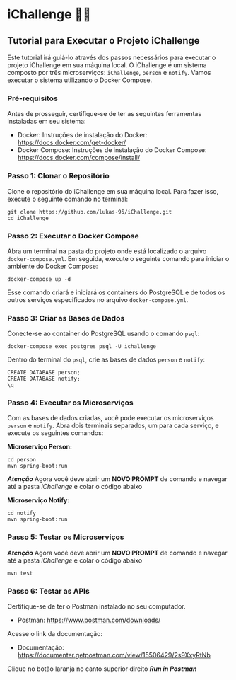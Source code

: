 # iChallenge 👨‍💻

## Tutorial para Executar o Projeto iChallenge

Este tutorial irá guiá-lo através dos passos necessários para executar o projeto iChallenge em sua máquina local. O iChallenge é um sistema composto por três microserviços: `iChallenge`, `person` e `notify`. Vamos executar o sistema utilizando o Docker Compose.

### Pré-requisitos

Antes de prosseguir, certifique-se de ter as seguintes ferramentas instaladas em seu sistema:

* Docker: Instruções de instalação do Docker: https://docs.docker.com/get-docker/
* Docker Compose: Instruções de instalação do Docker Compose: https://docs.docker.com/compose/install/

### Passo 1: Clonar o Repositório

Clone o repositório do iChallenge em sua máquina local. Para fazer isso, execute o seguinte comando no terminal:

```
git clone https://github.com/lukas-95/iChallenge.git
cd iChallenge
```

### Passo 2: Executar o Docker Compose

Abra um terminal na pasta do projeto onde está localizado o arquivo `docker-compose.yml`. Em seguida, execute o seguinte comando para iniciar o ambiente do Docker Compose:

```
docker-compose up -d
```

Esse comando criará e iniciará os containers do PostgreSQL e de todos os outros serviços especificados no arquivo `docker-compose.yml`.

### Passo 3: Criar as Bases de Dados

Conecte-se ao container do PostgreSQL usando o comando `psql`:

```
docker-compose exec postgres psql -U ichallenge
```

Dentro do terminal do `psql`, crie as bases de dados `person` e `notify`:

```
CREATE DATABASE person;
CREATE DATABASE notify;
\q
```

### Passo 4: Executar os Microserviços

Com as bases de dados criadas, você pode executar os microserviços `person` e `notify`. Abra dois terminais separados, um para cada serviço, e execute os seguintes comandos:

**Microserviço Person:**

```
cd person
mvn spring-boot:run
```
***Atenção*** Agora você deve abrir um **NOVO PROMPT** de comando e navegar até a pasta *iChallenge* e colar o código abaixo

**Microserviço Notify:**

```
cd notify
mvn spring-boot:run
```

### Passo 5: Testar os Microserviços

***Atenção*** Agora você deve abrir um **NOVO PROMPT** de comando e navegar até a pasta *iChallenge* e colar o código abaixo

```
mvn test
```

### Passo 6: Testar as APIs

Certifique-se de ter o Postman instalado no seu computador.

* Postman: https://www.postman.com/downloads/

Acesse o link da documentação:

* Documentação: https://documenter.getpostman.com/view/15506429/2s9XxyRtNb

Clique no botão laranja no canto superior direito ***Run in Postman***






